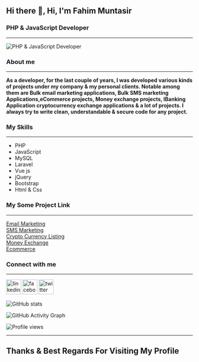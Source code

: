 
## Hi there 👋, Hi, I'm Fahim Muntasir
### PHP & JavaScript Developer
---
![PHP & JavaScript Developer](./images/me.jpg)

### About me
---
__As a developer, for the last couple of years, I was developed various kinds of projects under my company & my personal clients. Notable among them are Bulk email marketing applications, Bulk SMS marketing Applications,eCommerce projects, Money exchange projects, IBanking Application cryptocurrency exchange applications & a lot of projects. I always try to write clean, understandable & secure code for any project.__

### My Skills
---
- PHP
- JavaScript
- MySQL
- Laravel
- Vue js
- jQuery
- Bootstrap
- Html & Css

### My Some Project Link
---
[Email Marketing](https://codecanyon.net/item/buzzlab-bulk-email-and-sms-marketing-platform/38152531?s_rank=8)  
[SMS Marketing](https://codecanyon.net/item/smslab-android-based-sms-gateway-server/40311458?s_rank=1)  
[Crypto Currency Listing ](https://codecanyon.net/item/coinlab-altcoin-listing-platform/34240759?s_rank=1)  
[Money Exchange ](https://cooins.pl/)  
[Ecommerce](https://mohasagor.com/)

### Connect with me
---
[<img src='https://cdn.jsdelivr.net/npm/simple-icons@3.0.1/icons/linkedin.svg' alt='linkedin' height='40'>](https://www.linkedin.com/in/https://www.linkedin.com/in/fahim-muntasir-6020a5255//)  [<img src='https://cdn.jsdelivr.net/npm/simple-icons@3.0.1/icons/facebook.svg' alt='facebook' height='40'>](https://www.facebook.com/https://www.facebook.com/coder27)  [<img src='https://cdn.jsdelivr.net/npm/simple-icons@3.0.1/icons/twitter.svg' alt='twitter' height='40'>](https://twitter.com/https://twitter.com/fahim2786910)  


![GitHub stats](https://github-readme-stats.vercel.app/api?username=fahim27&show_icons=true&count_private=true)  

![GitHub Activity Graph](https://activity-graph.herokuapp.com/graph?username=fahim27)  

![Profile views](https://gpvc.arturio.dev/fahim27)

---  
## Thanks & Best Regards For Visiting My Profile 


